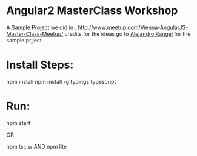 # Angular2 MasterClass Workshop

A Sample Project we did in : http://www.meetup.com/Vienna-AngularJS-Master-Class-Meetup/
credits for the ideas go to [Alejandro Rangel](https://www.linkedin.com/in/arangelp) for the sample prjject

# Install Steps:

npm install
npm install -g typings typescript

# Run:
npm start

OR

npm tsc:w
AND
npm lite